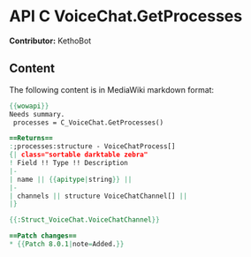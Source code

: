 # API C VoiceChat.GetProcesses

**Contributor:** KethoBot

## Content

The following content is in MediaWiki markdown format:

```mediawiki
{{wowapi}}
Needs summary.
 processes = C_VoiceChat.GetProcesses()

==Returns==
:;processes:structure - VoiceChatProcess[]
{| class="sortable darktable zebra"
! Field !! Type !! Description
|-
| name || {{apitype|string}} || 
|-
| channels || structure VoiceChatChannel[] || 
|}

{{:Struct_VoiceChat.VoiceChatChannel}}

==Patch changes==
* {{Patch 8.0.1|note=Added.}}
```